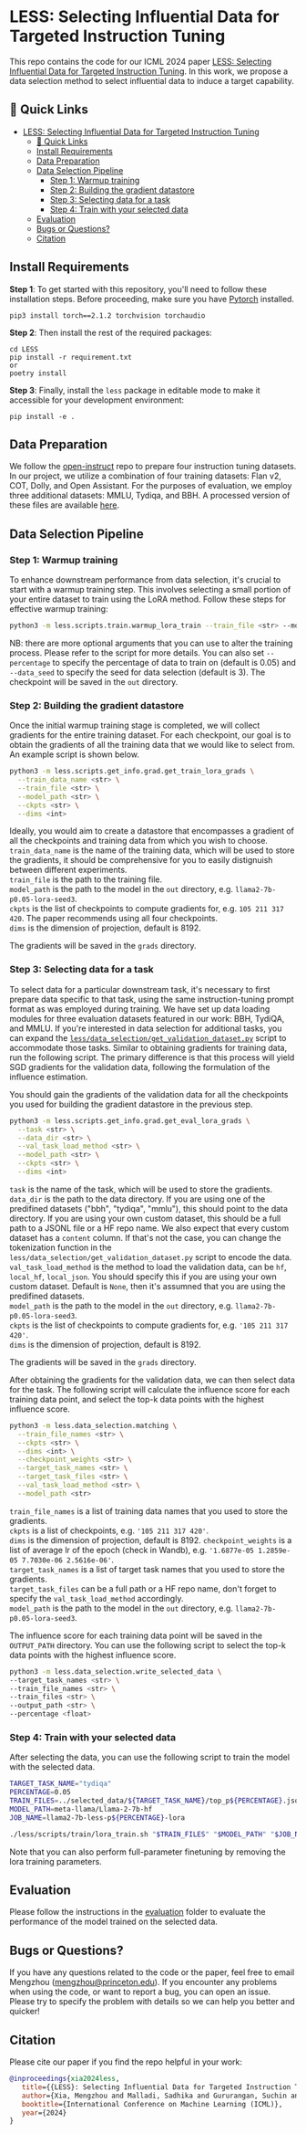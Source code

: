 # LESS: Selecting Influential Data for Targeted Instruction Tuning

This repo contains the code for our ICML 2024  paper [LESS: Selecting Influential Data for Targeted Instruction Tuning](https://arxiv.org/abs/2402.04333). In this work, we propose a data selection method to select influential data to induce a target capability.

## 🔗 Quick Links
- [LESS: Selecting Influential Data for Targeted Instruction Tuning](#less-selecting-influential-data-for-targeted-instruction-tuning)
  - [🔗 Quick Links](#-quick-links)
  - [Install Requirements](#install-requirements)
  - [Data Preparation](#data-preparation)
  - [Data Selection Pipeline](#data-selection-pipeline)
    - [Step 1: Warmup training](#step-1-warmup-training)
    - [Step 2: Building the gradient datastore](#step-2-building-the-gradient-datastore)
    - [Step 3: Selecting data for a task](#step-3-selecting-data-for-a-task)
    - [Step 4: Train with your selected data](#step-4-train-with-your-selected-data)
  - [Evaluation](#evaluation)
  - [Bugs or Questions?](#bugs-or-questions)
  - [Citation](#citation)


## Install Requirements
**Step 1**: To get started with this repository, you'll need to follow these installation steps. Before proceeding, make sure you have [Pytorch](https://pytorch.org/get-started/previous-versions/) installed. 
```
pip3 install torch==2.1.2 torchvision torchaudio
```

**Step 2**: Then install the rest of the required packages:
```
cd LESS
pip install -r requirement.txt
or 
poetry install
```

**Step 3**: Finally, install the `less` package in editable mode to make it accessible for your development environment:
```
pip install -e .
```


## Data Preparation
We follow the [open-instruct](https://github.com/allenai/open-instruct?tab=readme-ov-file#dataset-preparation) repo to prepare four instruction tuning datasets. In our project, we utilize a combination of four training datasets: Flan v2, COT, Dolly, and Open Assistant. For the purposes of evaluation, we employ three additional datasets: MMLU, Tydiqa, and BBH. A processed version of these files are available [here](https://huggingface.co/datasets/princeton-nlp/less_data).

## Data Selection Pipeline

### Step 1: Warmup training
To enhance downstream performance from data selection, it's crucial to start with a warmup training step. This involves selecting a small portion of your entire dataset to train using the LoRA method. Follow these steps for effective warmup training:

```bash 
python3 -m less.scripts.train.warmup_lora_train --train_file <str> --model_path <str>
```
NB: there are more optional arguments that you can use to alter the training process. Please refer to the script for more details.
You can also set `--percentage` to specify the percentage of data to train on (default is 0.05) and `--data_seed` to specify the seed for data selection (default is 3).
The checkpoint will be saved in the `out` directory.

### Step 2: Building the gradient datastore
Once the initial warmup training stage is completed, we will collect gradients for the entire training dataset. For each checkpoint, our goal is to obtain the gradients of all the training data that we would like to select from. An example script is shown below.

```bash
python3 -m less.scripts.get_info.grad.get_train_lora_grads \
  --train_data_name <str> \
  --train_file <str> \
  --model_path <str> \
  --ckpts <str> \
  --dims <int>
```
Ideally, you would aim to create a datastore that encompasses a gradient of all the checkpoints and training data from which you wish to choose.  
`train_data_name` is the name of the training data, which will be used to store the gradients, it should be comprehensive for you to easily distignuish between different experiments.  
`train_file` is the path to the training file.  
`model_path` is the path to the model in the `out` directory, e.g. `llama2-7b-p0.05-lora-seed3`.  
`ckpts` is the list of checkpoints to compute gradients for, e.g. `105 211 317 420`. The paper recommends using all four checkpoints.  
`dims` is the dimension of projection, default is 8192.

The gradients will be saved in the `grads` directory.

### Step 3: Selecting data for a task
To select data for a particular downstream task, it's necessary to first prepare data specific to that task, using the same instruction-tuning prompt format as was employed during training. We have set up data loading modules for three evaluation datasets featured in our work: BBH, TydiQA, and MMLU. If you're interested in data selection for additional tasks, you can expand the [`less/data_selection/get_validation_dataset.py`](less/data_selection/get_validation_dataset.py) script to accommodate those tasks. Similar to obtaining gradients for training data, run the following script. The primary difference is that this process will yield SGD gradients for the validation data, following the formulation of the influence estimation. 

You should gain the gradients of the validation data for all the checkpoints you used for building the gradient datastore in the previous step. 

```bash
python3 -m less.scripts.get_info.grad.get_eval_lora_grads \
  --task <str> \
  --data_dir <str> \
  --val_task_load_method <str> \
  --model_path <str> \
  --ckpts <str> \
  --dims <int>
```
`task` is the name of the task, which will be used to store the gradients.  
`data_dir` is the path to the data directory. If you are using one of the predifined datasets ("bbh", "tydiqa", "mmlu"), this should point to the data directory. If you are using your own custom dataset, this should be a full path to a JSONL file or a HF repo name. We also expect that every custom dataset has a `content` column.  If that's not the case, you can change the tokenization function in the `less/data_selection/get_validation_dataset.py` script to encode the data.  
`val_task_load_method` is the method to load the validation data, can be `hf`, `local_hf`, `local_json`. You should specify this if you are using your own custom dataset. Default is `None`, then it's assumned that you are using the predifined datasets.  
`model_path` is the path to the model in the `out` directory, e.g. `llama2-7b-p0.05-lora-seed3`.  
`ckpts` is the list of checkpoints to compute gradients for, e.g. `'105 211 317 420'`.  
`dims` is the dimension of projection, default is 8192.

The gradients will be saved in the `grads` directory.

After obtaining the gradients for the validation data, we can then select data for the task. The following script will calculate the influence score for each training data point, and select the top-k data points with the highest influence score.

```bash
python3 -m less.data_selection.matching \
  --train_file_names <str> \
  --ckpts <str> \
  --dims <int> \
  --checkpoint_weights <str> \
  --target_task_names <str> \
  --target_task_files <str> \
  --val_task_load_method <str> \
  --model_path <str>
```
`train_file_names` is a list of training data names that you used to store the gradients.  
`ckpts` is a list of checkpoints, e.g. `'105 211 317 420'`.  
`dims` is the dimension of projection, default is 8192. 
`checkpoint_weights` is a list of average lr of the epoch (check in Wandb), e.g. `'1.6877e-05 1.2859e-05 7.7030e-06 2.5616e-06'`.  
`target_task_names` is a list of target task names that you used to store the gradients.   
`target_task_files` can be a full path or a HF repo name, don't forget to specify the `val_task_load_method` accordingly.  
`model_path` is the path to the model in the `out` directory, e.g. `llama2-7b-p0.05-lora-seed3`.

The influence score for each training data point will be saved in the `OUTPUT_PATH` directory. You can use the following script to select the top-k data points with the highest influence score. 

```bash
python3 -m less.data_selection.write_selected_data \
--target_task_names <str> \
--train_file_names <str> \
--train_files <str> \
--output_path <str> \
--percentage <float>
```

### Step 4: Train with your selected data
After selecting the data, you can use the following script to train the model with the selected data. 

```bash 
TARGET_TASK_NAME="tydiqa"
PERCENTAGE=0.05
TRAIN_FILES=../selected_data/${TARGET_TASK_NAME}/top_p${PERCENTAGE}.jsonl
MODEL_PATH=meta-llama/Llama-2-7b-hf
JOB_NAME=llama2-7b-less-p${PERCENTAGE}-lora

./less/scripts/train/lora_train.sh "$TRAIN_FILES" "$MODEL_PATH" "$JOB_NAME" 
```
Note that you can also perform full-parameter finetuning by removing the lora training parameters. 

## Evaluation
Please follow the instructions in the [evaluation](evaluation/README.md) folder to evaluate the performance of the model trained on the selected data.

## Bugs or Questions?
If you have any questions related to the code or the paper, feel free to email Mengzhou (mengzhou@princeton.edu). If you encounter any problems when using the code, or want to report a bug, you can open an issue. Please try to specify the problem with details so we can help you better and quicker!

## Citation
Please cite our paper if you find the repo helpful in your work:

```bibtex
@inproceedings{xia2024less,
   title={{LESS}: Selecting Influential Data for Targeted Instruction Tuning},
   author={Xia, Mengzhou and Malladi, Sadhika and Gururangan, Suchin and Arora, Sanjeev and Chen, Danqi},
   booktitle={International Conference on Machine Learning (ICML)},
   year={2024}
}
```




